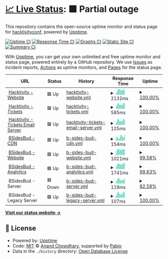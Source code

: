 # [📈 Live Status](https://status.hacktivity.com): <!--live status--> **🟧 Partial outage**

This repository contains the open-source uptime monitor and status page for [hacktivityconf](https://status.hacktivity.com), powered by [Upptime](https://github.com/upptime/upptime).

[![Uptime CI](https://github.com/hacktivityconf/upptime/workflows/Uptime%20CI/badge.svg)](https://github.com/hacktivityconf/upptime/actions?query=workflow%3A%22Uptime+CI%22)
[![Response Time CI](https://github.com/hacktivityconf/upptime/workflows/Response%20Time%20CI/badge.svg)](https://github.com/hacktivityconf/upptime/actions?query=workflow%3A%22Response+Time+CI%22)
[![Graphs CI](https://github.com/hacktivityconf/upptime/workflows/Graphs%20CI/badge.svg)](https://github.com/hacktivityconf/upptime/actions?query=workflow%3A%22Graphs+CI%22)
[![Static Site CI](https://github.com/hacktivityconf/upptime/workflows/Static%20Site%20CI/badge.svg)](https://github.com/hacktivityconf/upptime/actions?query=workflow%3A%22Static+Site+CI%22)
[![Summary CI](https://github.com/hacktivityconf/upptime/workflows/Summary%20CI/badge.svg)](https://github.com/hacktivityconf/upptime/actions?query=workflow%3A%22Summary+CI%22)

With [Upptime](https://upptime.js.org), you can get your own unlimited and free uptime monitor and status page, powered entirely by a GitHub repository. We use [Issues](https://github.com/hacktivityconf/upptime/issues) as incident reports, [Actions](https://github.com/hacktivityconf/upptime/actions) as uptime monitors, and [Pages](https://status.hacktivity.com) for the status page.

<!--start: status pages-->
<!-- This summary is generated by Upptime (https://github.com/upptime/upptime) -->
<!-- Do not edit this manually, your changes will be overwritten -->
<!-- prettier-ignore -->
| URL | Status | History | Response Time | Uptime |
| --- | ------ | ------- | ------------- | ------ |
| <img alt="" src="https://icons.duckduckgo.com/ip3/hacktivity.com.ico" height="13"> [Hacktivity - Website](https://hacktivity.com) | 🟩 Up | [hacktivity-website.yml](https://github.com/hacktivityconf/upptime/commits/HEAD/history/hacktivity-website.yml) | <details><summary><img alt="Response time graph" src="./graphs/hacktivity-website/response-time-week.png" height="20"> 2132ms</summary><br><a href="https://status.hacktivity.com/history/hacktivity-website"><img alt="Response time 2084" src="https://img.shields.io/endpoint?url=https%3A%2F%2Fraw.githubusercontent.com%2Fhacktivityconf%2Fupptime%2FHEAD%2Fapi%2Fhacktivity-website%2Fresponse-time.json"></a><br><a href="https://status.hacktivity.com/history/hacktivity-website"><img alt="24-hour response time 1401" src="https://img.shields.io/endpoint?url=https%3A%2F%2Fraw.githubusercontent.com%2Fhacktivityconf%2Fupptime%2FHEAD%2Fapi%2Fhacktivity-website%2Fresponse-time-day.json"></a><br><a href="https://status.hacktivity.com/history/hacktivity-website"><img alt="7-day response time 2132" src="https://img.shields.io/endpoint?url=https%3A%2F%2Fraw.githubusercontent.com%2Fhacktivityconf%2Fupptime%2FHEAD%2Fapi%2Fhacktivity-website%2Fresponse-time-week.json"></a><br><a href="https://status.hacktivity.com/history/hacktivity-website"><img alt="30-day response time 2084" src="https://img.shields.io/endpoint?url=https%3A%2F%2Fraw.githubusercontent.com%2Fhacktivityconf%2Fupptime%2FHEAD%2Fapi%2Fhacktivity-website%2Fresponse-time-month.json"></a><br><a href="https://status.hacktivity.com/history/hacktivity-website"><img alt="1-year response time 2084" src="https://img.shields.io/endpoint?url=https%3A%2F%2Fraw.githubusercontent.com%2Fhacktivityconf%2Fupptime%2FHEAD%2Fapi%2Fhacktivity-website%2Fresponse-time-year.json"></a></details> | <details><summary><a href="https://status.hacktivity.com/history/hacktivity-website">100.00%</a></summary><a href="https://status.hacktivity.com/history/hacktivity-website"><img alt="All-time uptime 100.00%" src="https://img.shields.io/endpoint?url=https%3A%2F%2Fraw.githubusercontent.com%2Fhacktivityconf%2Fupptime%2FHEAD%2Fapi%2Fhacktivity-website%2Fuptime.json"></a><br><a href="https://status.hacktivity.com/history/hacktivity-website"><img alt="24-hour uptime 100.00%" src="https://img.shields.io/endpoint?url=https%3A%2F%2Fraw.githubusercontent.com%2Fhacktivityconf%2Fupptime%2FHEAD%2Fapi%2Fhacktivity-website%2Fuptime-day.json"></a><br><a href="https://status.hacktivity.com/history/hacktivity-website"><img alt="7-day uptime 100.00%" src="https://img.shields.io/endpoint?url=https%3A%2F%2Fraw.githubusercontent.com%2Fhacktivityconf%2Fupptime%2FHEAD%2Fapi%2Fhacktivity-website%2Fuptime-week.json"></a><br><a href="https://status.hacktivity.com/history/hacktivity-website"><img alt="30-day uptime 100.00%" src="https://img.shields.io/endpoint?url=https%3A%2F%2Fraw.githubusercontent.com%2Fhacktivityconf%2Fupptime%2FHEAD%2Fapi%2Fhacktivity-website%2Fuptime-month.json"></a><br><a href="https://status.hacktivity.com/history/hacktivity-website"><img alt="1-year uptime 100.00%" src="https://img.shields.io/endpoint?url=https%3A%2F%2Fraw.githubusercontent.com%2Fhacktivityconf%2Fupptime%2FHEAD%2Fapi%2Fhacktivity-website%2Fuptime-year.json"></a></details>
| <img alt="" src="https://icons.duckduckgo.com/ip3/tickets.hacktivity.com.ico" height="13"> [Hacktivity - Tickets](https://tickets.hacktivity.com/en/) | 🟩 Up | [hacktivity-tickets.yml](https://github.com/hacktivityconf/upptime/commits/HEAD/history/hacktivity-tickets.yml) | <details><summary><img alt="Response time graph" src="./graphs/hacktivity-tickets/response-time-week.png" height="20"> 585ms</summary><br><a href="https://status.hacktivity.com/history/hacktivity-tickets"><img alt="Response time 588" src="https://img.shields.io/endpoint?url=https%3A%2F%2Fraw.githubusercontent.com%2Fhacktivityconf%2Fupptime%2FHEAD%2Fapi%2Fhacktivity-tickets%2Fresponse-time.json"></a><br><a href="https://status.hacktivity.com/history/hacktivity-tickets"><img alt="24-hour response time 605" src="https://img.shields.io/endpoint?url=https%3A%2F%2Fraw.githubusercontent.com%2Fhacktivityconf%2Fupptime%2FHEAD%2Fapi%2Fhacktivity-tickets%2Fresponse-time-day.json"></a><br><a href="https://status.hacktivity.com/history/hacktivity-tickets"><img alt="7-day response time 585" src="https://img.shields.io/endpoint?url=https%3A%2F%2Fraw.githubusercontent.com%2Fhacktivityconf%2Fupptime%2FHEAD%2Fapi%2Fhacktivity-tickets%2Fresponse-time-week.json"></a><br><a href="https://status.hacktivity.com/history/hacktivity-tickets"><img alt="30-day response time 588" src="https://img.shields.io/endpoint?url=https%3A%2F%2Fraw.githubusercontent.com%2Fhacktivityconf%2Fupptime%2FHEAD%2Fapi%2Fhacktivity-tickets%2Fresponse-time-month.json"></a><br><a href="https://status.hacktivity.com/history/hacktivity-tickets"><img alt="1-year response time 588" src="https://img.shields.io/endpoint?url=https%3A%2F%2Fraw.githubusercontent.com%2Fhacktivityconf%2Fupptime%2FHEAD%2Fapi%2Fhacktivity-tickets%2Fresponse-time-year.json"></a></details> | <details><summary><a href="https://status.hacktivity.com/history/hacktivity-tickets">100.00%</a></summary><a href="https://status.hacktivity.com/history/hacktivity-tickets"><img alt="All-time uptime 100.00%" src="https://img.shields.io/endpoint?url=https%3A%2F%2Fraw.githubusercontent.com%2Fhacktivityconf%2Fupptime%2FHEAD%2Fapi%2Fhacktivity-tickets%2Fuptime.json"></a><br><a href="https://status.hacktivity.com/history/hacktivity-tickets"><img alt="24-hour uptime 100.00%" src="https://img.shields.io/endpoint?url=https%3A%2F%2Fraw.githubusercontent.com%2Fhacktivityconf%2Fupptime%2FHEAD%2Fapi%2Fhacktivity-tickets%2Fuptime-day.json"></a><br><a href="https://status.hacktivity.com/history/hacktivity-tickets"><img alt="7-day uptime 100.00%" src="https://img.shields.io/endpoint?url=https%3A%2F%2Fraw.githubusercontent.com%2Fhacktivityconf%2Fupptime%2FHEAD%2Fapi%2Fhacktivity-tickets%2Fuptime-week.json"></a><br><a href="https://status.hacktivity.com/history/hacktivity-tickets"><img alt="30-day uptime 100.00%" src="https://img.shields.io/endpoint?url=https%3A%2F%2Fraw.githubusercontent.com%2Fhacktivityconf%2Fupptime%2FHEAD%2Fapi%2Fhacktivity-tickets%2Fuptime-month.json"></a><br><a href="https://status.hacktivity.com/history/hacktivity-tickets"><img alt="1-year uptime 100.00%" src="https://img.shields.io/endpoint?url=https%3A%2F%2Fraw.githubusercontent.com%2Fhacktivityconf%2Fupptime%2FHEAD%2Fapi%2Fhacktivity-tickets%2Fuptime-year.json"></a></details>
| <img alt="" src="https://cdn.bsidesbud.com/static/favicon/cropped-favicon-32x32.png" height="13"> [Hacktivity - Tickets Email Server](195.228.75.155) | 🟩 Up | [hacktivity-tickets-email-server.yml](https://github.com/hacktivityconf/upptime/commits/HEAD/history/hacktivity-tickets-email-server.yml) | <details><summary><img alt="Response time graph" src="./graphs/hacktivity-tickets-email-server/response-time-week.png" height="20"> 125ms</summary><br><a href="https://status.hacktivity.com/history/hacktivity-tickets-email-server"><img alt="Response time 127" src="https://img.shields.io/endpoint?url=https%3A%2F%2Fraw.githubusercontent.com%2Fhacktivityconf%2Fupptime%2FHEAD%2Fapi%2Fhacktivity-tickets-email-server%2Fresponse-time.json"></a><br><a href="https://status.hacktivity.com/history/hacktivity-tickets-email-server"><img alt="24-hour response time 122" src="https://img.shields.io/endpoint?url=https%3A%2F%2Fraw.githubusercontent.com%2Fhacktivityconf%2Fupptime%2FHEAD%2Fapi%2Fhacktivity-tickets-email-server%2Fresponse-time-day.json"></a><br><a href="https://status.hacktivity.com/history/hacktivity-tickets-email-server"><img alt="7-day response time 125" src="https://img.shields.io/endpoint?url=https%3A%2F%2Fraw.githubusercontent.com%2Fhacktivityconf%2Fupptime%2FHEAD%2Fapi%2Fhacktivity-tickets-email-server%2Fresponse-time-week.json"></a><br><a href="https://status.hacktivity.com/history/hacktivity-tickets-email-server"><img alt="30-day response time 127" src="https://img.shields.io/endpoint?url=https%3A%2F%2Fraw.githubusercontent.com%2Fhacktivityconf%2Fupptime%2FHEAD%2Fapi%2Fhacktivity-tickets-email-server%2Fresponse-time-month.json"></a><br><a href="https://status.hacktivity.com/history/hacktivity-tickets-email-server"><img alt="1-year response time 127" src="https://img.shields.io/endpoint?url=https%3A%2F%2Fraw.githubusercontent.com%2Fhacktivityconf%2Fupptime%2FHEAD%2Fapi%2Fhacktivity-tickets-email-server%2Fresponse-time-year.json"></a></details> | <details><summary><a href="https://status.hacktivity.com/history/hacktivity-tickets-email-server">100.00%</a></summary><a href="https://status.hacktivity.com/history/hacktivity-tickets-email-server"><img alt="All-time uptime 100.00%" src="https://img.shields.io/endpoint?url=https%3A%2F%2Fraw.githubusercontent.com%2Fhacktivityconf%2Fupptime%2FHEAD%2Fapi%2Fhacktivity-tickets-email-server%2Fuptime.json"></a><br><a href="https://status.hacktivity.com/history/hacktivity-tickets-email-server"><img alt="24-hour uptime 100.00%" src="https://img.shields.io/endpoint?url=https%3A%2F%2Fraw.githubusercontent.com%2Fhacktivityconf%2Fupptime%2FHEAD%2Fapi%2Fhacktivity-tickets-email-server%2Fuptime-day.json"></a><br><a href="https://status.hacktivity.com/history/hacktivity-tickets-email-server"><img alt="7-day uptime 100.00%" src="https://img.shields.io/endpoint?url=https%3A%2F%2Fraw.githubusercontent.com%2Fhacktivityconf%2Fupptime%2FHEAD%2Fapi%2Fhacktivity-tickets-email-server%2Fuptime-week.json"></a><br><a href="https://status.hacktivity.com/history/hacktivity-tickets-email-server"><img alt="30-day uptime 100.00%" src="https://img.shields.io/endpoint?url=https%3A%2F%2Fraw.githubusercontent.com%2Fhacktivityconf%2Fupptime%2FHEAD%2Fapi%2Fhacktivity-tickets-email-server%2Fuptime-month.json"></a><br><a href="https://status.hacktivity.com/history/hacktivity-tickets-email-server"><img alt="1-year uptime 100.00%" src="https://img.shields.io/endpoint?url=https%3A%2F%2Fraw.githubusercontent.com%2Fhacktivityconf%2Fupptime%2FHEAD%2Fapi%2Fhacktivity-tickets-email-server%2Fuptime-year.json"></a></details>
| <img alt="" src="https://cdn.bsidesbud.com/static/favicon/cficon.png" height="13"> [BSidesBud - CDN](https://cdn.bsidesbud.com/uploads/2017/01/small_logo_website.png) | 🟩 Up | [b-sides-bud-cdn.yml](https://github.com/hacktivityconf/upptime/commits/HEAD/history/b-sides-bud-cdn.yml) | <details><summary><img alt="Response time graph" src="./graphs/b-sides-bud-cdn/response-time-week.png" height="20"> 154ms</summary><br><a href="https://status.hacktivity.com/history/b-sides-bud-cdn"><img alt="Response time 171" src="https://img.shields.io/endpoint?url=https%3A%2F%2Fraw.githubusercontent.com%2Fhacktivityconf%2Fupptime%2FHEAD%2Fapi%2Fb-sides-bud-cdn%2Fresponse-time.json"></a><br><a href="https://status.hacktivity.com/history/b-sides-bud-cdn"><img alt="24-hour response time 247" src="https://img.shields.io/endpoint?url=https%3A%2F%2Fraw.githubusercontent.com%2Fhacktivityconf%2Fupptime%2FHEAD%2Fapi%2Fb-sides-bud-cdn%2Fresponse-time-day.json"></a><br><a href="https://status.hacktivity.com/history/b-sides-bud-cdn"><img alt="7-day response time 154" src="https://img.shields.io/endpoint?url=https%3A%2F%2Fraw.githubusercontent.com%2Fhacktivityconf%2Fupptime%2FHEAD%2Fapi%2Fb-sides-bud-cdn%2Fresponse-time-week.json"></a><br><a href="https://status.hacktivity.com/history/b-sides-bud-cdn"><img alt="30-day response time 171" src="https://img.shields.io/endpoint?url=https%3A%2F%2Fraw.githubusercontent.com%2Fhacktivityconf%2Fupptime%2FHEAD%2Fapi%2Fb-sides-bud-cdn%2Fresponse-time-month.json"></a><br><a href="https://status.hacktivity.com/history/b-sides-bud-cdn"><img alt="1-year response time 171" src="https://img.shields.io/endpoint?url=https%3A%2F%2Fraw.githubusercontent.com%2Fhacktivityconf%2Fupptime%2FHEAD%2Fapi%2Fb-sides-bud-cdn%2Fresponse-time-year.json"></a></details> | <details><summary><a href="https://status.hacktivity.com/history/b-sides-bud-cdn">100.00%</a></summary><a href="https://status.hacktivity.com/history/b-sides-bud-cdn"><img alt="All-time uptime 100.00%" src="https://img.shields.io/endpoint?url=https%3A%2F%2Fraw.githubusercontent.com%2Fhacktivityconf%2Fupptime%2FHEAD%2Fapi%2Fb-sides-bud-cdn%2Fuptime.json"></a><br><a href="https://status.hacktivity.com/history/b-sides-bud-cdn"><img alt="24-hour uptime 100.00%" src="https://img.shields.io/endpoint?url=https%3A%2F%2Fraw.githubusercontent.com%2Fhacktivityconf%2Fupptime%2FHEAD%2Fapi%2Fb-sides-bud-cdn%2Fuptime-day.json"></a><br><a href="https://status.hacktivity.com/history/b-sides-bud-cdn"><img alt="7-day uptime 100.00%" src="https://img.shields.io/endpoint?url=https%3A%2F%2Fraw.githubusercontent.com%2Fhacktivityconf%2Fupptime%2FHEAD%2Fapi%2Fb-sides-bud-cdn%2Fuptime-week.json"></a><br><a href="https://status.hacktivity.com/history/b-sides-bud-cdn"><img alt="30-day uptime 100.00%" src="https://img.shields.io/endpoint?url=https%3A%2F%2Fraw.githubusercontent.com%2Fhacktivityconf%2Fupptime%2FHEAD%2Fapi%2Fb-sides-bud-cdn%2Fuptime-month.json"></a><br><a href="https://status.hacktivity.com/history/b-sides-bud-cdn"><img alt="1-year uptime 100.00%" src="https://img.shields.io/endpoint?url=https%3A%2F%2Fraw.githubusercontent.com%2Fhacktivityconf%2Fupptime%2FHEAD%2Fapi%2Fb-sides-bud-cdn%2Fuptime-year.json"></a></details>
| <img alt="" src="https://icons.duckduckgo.com/ip3/bsidesbud.com.ico" height="13"> [BSidesBud - Website](https://bsidesbud.com/sitemap_index.xml) | 🟩 Up | [b-sides-bud-website.yml](https://github.com/hacktivityconf/upptime/commits/HEAD/history/b-sides-bud-website.yml) | <details><summary><img alt="Response time graph" src="./graphs/b-sides-bud-website/response-time-week.png" height="20"> 1021ms</summary><br><a href="https://status.hacktivity.com/history/b-sides-bud-website"><img alt="Response time 2353" src="https://img.shields.io/endpoint?url=https%3A%2F%2Fraw.githubusercontent.com%2Fhacktivityconf%2Fupptime%2FHEAD%2Fapi%2Fb-sides-bud-website%2Fresponse-time.json"></a><br><a href="https://status.hacktivity.com/history/b-sides-bud-website"><img alt="24-hour response time 993" src="https://img.shields.io/endpoint?url=https%3A%2F%2Fraw.githubusercontent.com%2Fhacktivityconf%2Fupptime%2FHEAD%2Fapi%2Fb-sides-bud-website%2Fresponse-time-day.json"></a><br><a href="https://status.hacktivity.com/history/b-sides-bud-website"><img alt="7-day response time 1021" src="https://img.shields.io/endpoint?url=https%3A%2F%2Fraw.githubusercontent.com%2Fhacktivityconf%2Fupptime%2FHEAD%2Fapi%2Fb-sides-bud-website%2Fresponse-time-week.json"></a><br><a href="https://status.hacktivity.com/history/b-sides-bud-website"><img alt="30-day response time 2353" src="https://img.shields.io/endpoint?url=https%3A%2F%2Fraw.githubusercontent.com%2Fhacktivityconf%2Fupptime%2FHEAD%2Fapi%2Fb-sides-bud-website%2Fresponse-time-month.json"></a><br><a href="https://status.hacktivity.com/history/b-sides-bud-website"><img alt="1-year response time 2353" src="https://img.shields.io/endpoint?url=https%3A%2F%2Fraw.githubusercontent.com%2Fhacktivityconf%2Fupptime%2FHEAD%2Fapi%2Fb-sides-bud-website%2Fresponse-time-year.json"></a></details> | <details><summary><a href="https://status.hacktivity.com/history/b-sides-bud-website">99.58%</a></summary><a href="https://status.hacktivity.com/history/b-sides-bud-website"><img alt="All-time uptime 99.70%" src="https://img.shields.io/endpoint?url=https%3A%2F%2Fraw.githubusercontent.com%2Fhacktivityconf%2Fupptime%2FHEAD%2Fapi%2Fb-sides-bud-website%2Fuptime.json"></a><br><a href="https://status.hacktivity.com/history/b-sides-bud-website"><img alt="24-hour uptime 97.03%" src="https://img.shields.io/endpoint?url=https%3A%2F%2Fraw.githubusercontent.com%2Fhacktivityconf%2Fupptime%2FHEAD%2Fapi%2Fb-sides-bud-website%2Fuptime-day.json"></a><br><a href="https://status.hacktivity.com/history/b-sides-bud-website"><img alt="7-day uptime 99.58%" src="https://img.shields.io/endpoint?url=https%3A%2F%2Fraw.githubusercontent.com%2Fhacktivityconf%2Fupptime%2FHEAD%2Fapi%2Fb-sides-bud-website%2Fuptime-week.json"></a><br><a href="https://status.hacktivity.com/history/b-sides-bud-website"><img alt="30-day uptime 99.70%" src="https://img.shields.io/endpoint?url=https%3A%2F%2Fraw.githubusercontent.com%2Fhacktivityconf%2Fupptime%2FHEAD%2Fapi%2Fb-sides-bud-website%2Fuptime-month.json"></a><br><a href="https://status.hacktivity.com/history/b-sides-bud-website"><img alt="1-year uptime 99.70%" src="https://img.shields.io/endpoint?url=https%3A%2F%2Fraw.githubusercontent.com%2Fhacktivityconf%2Fupptime%2FHEAD%2Fapi%2Fb-sides-bud-website%2Fuptime-year.json"></a></details>
| <img alt="" src="https://icons.duckduckgo.com/ip3/t.bsidesbud.com.ico" height="13"> [BSidesBud - Analytics](https://t.bsidesbud.com/api/health) | 🟩 Up | [b-sides-bud-analytics.yml](https://github.com/hacktivityconf/upptime/commits/HEAD/history/b-sides-bud-analytics.yml) | <details><summary><img alt="Response time graph" src="./graphs/b-sides-bud-analytics/response-time-week.png" height="20"> 1741ms</summary><br><a href="https://status.hacktivity.com/history/b-sides-bud-analytics"><img alt="Response time 602" src="https://img.shields.io/endpoint?url=https%3A%2F%2Fraw.githubusercontent.com%2Fhacktivityconf%2Fupptime%2FHEAD%2Fapi%2Fb-sides-bud-analytics%2Fresponse-time.json"></a><br><a href="https://status.hacktivity.com/history/b-sides-bud-analytics"><img alt="24-hour response time 5903" src="https://img.shields.io/endpoint?url=https%3A%2F%2Fraw.githubusercontent.com%2Fhacktivityconf%2Fupptime%2FHEAD%2Fapi%2Fb-sides-bud-analytics%2Fresponse-time-day.json"></a><br><a href="https://status.hacktivity.com/history/b-sides-bud-analytics"><img alt="7-day response time 1741" src="https://img.shields.io/endpoint?url=https%3A%2F%2Fraw.githubusercontent.com%2Fhacktivityconf%2Fupptime%2FHEAD%2Fapi%2Fb-sides-bud-analytics%2Fresponse-time-week.json"></a><br><a href="https://status.hacktivity.com/history/b-sides-bud-analytics"><img alt="30-day response time 602" src="https://img.shields.io/endpoint?url=https%3A%2F%2Fraw.githubusercontent.com%2Fhacktivityconf%2Fupptime%2FHEAD%2Fapi%2Fb-sides-bud-analytics%2Fresponse-time-month.json"></a><br><a href="https://status.hacktivity.com/history/b-sides-bud-analytics"><img alt="1-year response time 602" src="https://img.shields.io/endpoint?url=https%3A%2F%2Fraw.githubusercontent.com%2Fhacktivityconf%2Fupptime%2FHEAD%2Fapi%2Fb-sides-bud-analytics%2Fresponse-time-year.json"></a></details> | <details><summary><a href="https://status.hacktivity.com/history/b-sides-bud-analytics">99.63%</a></summary><a href="https://status.hacktivity.com/history/b-sides-bud-analytics"><img alt="All-time uptime 99.71%" src="https://img.shields.io/endpoint?url=https%3A%2F%2Fraw.githubusercontent.com%2Fhacktivityconf%2Fupptime%2FHEAD%2Fapi%2Fb-sides-bud-analytics%2Fuptime.json"></a><br><a href="https://status.hacktivity.com/history/b-sides-bud-analytics"><img alt="24-hour uptime 97.38%" src="https://img.shields.io/endpoint?url=https%3A%2F%2Fraw.githubusercontent.com%2Fhacktivityconf%2Fupptime%2FHEAD%2Fapi%2Fb-sides-bud-analytics%2Fuptime-day.json"></a><br><a href="https://status.hacktivity.com/history/b-sides-bud-analytics"><img alt="7-day uptime 99.63%" src="https://img.shields.io/endpoint?url=https%3A%2F%2Fraw.githubusercontent.com%2Fhacktivityconf%2Fupptime%2FHEAD%2Fapi%2Fb-sides-bud-analytics%2Fuptime-week.json"></a><br><a href="https://status.hacktivity.com/history/b-sides-bud-analytics"><img alt="30-day uptime 99.71%" src="https://img.shields.io/endpoint?url=https%3A%2F%2Fraw.githubusercontent.com%2Fhacktivityconf%2Fupptime%2FHEAD%2Fapi%2Fb-sides-bud-analytics%2Fuptime-month.json"></a><br><a href="https://status.hacktivity.com/history/b-sides-bud-analytics"><img alt="1-year uptime 99.71%" src="https://img.shields.io/endpoint?url=https%3A%2F%2Fraw.githubusercontent.com%2Fhacktivityconf%2Fupptime%2FHEAD%2Fapi%2Fb-sides-bud-analytics%2Fuptime-year.json"></a></details>
| <img alt="" src="https://cdn.bsidesbud.com/static/favicon/archicon.png" height="13"> BSidesBud - Server | 🟥 Down | [b-sides-bud-server.yml](https://github.com/hacktivityconf/upptime/commits/HEAD/history/b-sides-bud-server.yml) | <details><summary><img alt="Response time graph" src="./graphs/b-sides-bud-server/response-time-week.png" height="20"> 119ms</summary><br><a href="https://status.hacktivity.com/history/b-sides-bud-server"><img alt="Response time 121" src="https://img.shields.io/endpoint?url=https%3A%2F%2Fraw.githubusercontent.com%2Fhacktivityconf%2Fupptime%2FHEAD%2Fapi%2Fb-sides-bud-server%2Fresponse-time.json"></a><br><a href="https://status.hacktivity.com/history/b-sides-bud-server"><img alt="24-hour response time 0" src="https://img.shields.io/endpoint?url=https%3A%2F%2Fraw.githubusercontent.com%2Fhacktivityconf%2Fupptime%2FHEAD%2Fapi%2Fb-sides-bud-server%2Fresponse-time-day.json"></a><br><a href="https://status.hacktivity.com/history/b-sides-bud-server"><img alt="7-day response time 119" src="https://img.shields.io/endpoint?url=https%3A%2F%2Fraw.githubusercontent.com%2Fhacktivityconf%2Fupptime%2FHEAD%2Fapi%2Fb-sides-bud-server%2Fresponse-time-week.json"></a><br><a href="https://status.hacktivity.com/history/b-sides-bud-server"><img alt="30-day response time 121" src="https://img.shields.io/endpoint?url=https%3A%2F%2Fraw.githubusercontent.com%2Fhacktivityconf%2Fupptime%2FHEAD%2Fapi%2Fb-sides-bud-server%2Fresponse-time-month.json"></a><br><a href="https://status.hacktivity.com/history/b-sides-bud-server"><img alt="1-year response time 121" src="https://img.shields.io/endpoint?url=https%3A%2F%2Fraw.githubusercontent.com%2Fhacktivityconf%2Fupptime%2FHEAD%2Fapi%2Fb-sides-bud-server%2Fresponse-time-year.json"></a></details> | <details><summary><a href="https://status.hacktivity.com/history/b-sides-bud-server">82.58%</a></summary><a href="https://status.hacktivity.com/history/b-sides-bud-server"><img alt="All-time uptime 94.73%" src="https://img.shields.io/endpoint?url=https%3A%2F%2Fraw.githubusercontent.com%2Fhacktivityconf%2Fupptime%2FHEAD%2Fapi%2Fb-sides-bud-server%2Fuptime.json"></a><br><a href="https://status.hacktivity.com/history/b-sides-bud-server"><img alt="24-hour uptime 0.00%" src="https://img.shields.io/endpoint?url=https%3A%2F%2Fraw.githubusercontent.com%2Fhacktivityconf%2Fupptime%2FHEAD%2Fapi%2Fb-sides-bud-server%2Fuptime-day.json"></a><br><a href="https://status.hacktivity.com/history/b-sides-bud-server"><img alt="7-day uptime 82.58%" src="https://img.shields.io/endpoint?url=https%3A%2F%2Fraw.githubusercontent.com%2Fhacktivityconf%2Fupptime%2FHEAD%2Fapi%2Fb-sides-bud-server%2Fuptime-week.json"></a><br><a href="https://status.hacktivity.com/history/b-sides-bud-server"><img alt="30-day uptime 94.73%" src="https://img.shields.io/endpoint?url=https%3A%2F%2Fraw.githubusercontent.com%2Fhacktivityconf%2Fupptime%2FHEAD%2Fapi%2Fb-sides-bud-server%2Fuptime-month.json"></a><br><a href="https://status.hacktivity.com/history/b-sides-bud-server"><img alt="1-year uptime 94.73%" src="https://img.shields.io/endpoint?url=https%3A%2F%2Fraw.githubusercontent.com%2Fhacktivityconf%2Fupptime%2FHEAD%2Fapi%2Fb-sides-bud-server%2Fuptime-year.json"></a></details>
| <img alt="" src="https://cdn.bsidesbud.com/static/favicon/dbfavicon.ico" height="13"> BSidesBud - Legacy Server | 🟩 Up | [b-sides-bud-legacy-server.yml](https://github.com/hacktivityconf/upptime/commits/HEAD/history/b-sides-bud-legacy-server.yml) | <details><summary><img alt="Response time graph" src="./graphs/b-sides-bud-legacy-server/response-time-week.png" height="20"> 107ms</summary><br><a href="https://status.hacktivity.com/history/b-sides-bud-legacy-server"><img alt="Response time 109" src="https://img.shields.io/endpoint?url=https%3A%2F%2Fraw.githubusercontent.com%2Fhacktivityconf%2Fupptime%2FHEAD%2Fapi%2Fb-sides-bud-legacy-server%2Fresponse-time.json"></a><br><a href="https://status.hacktivity.com/history/b-sides-bud-legacy-server"><img alt="24-hour response time 103" src="https://img.shields.io/endpoint?url=https%3A%2F%2Fraw.githubusercontent.com%2Fhacktivityconf%2Fupptime%2FHEAD%2Fapi%2Fb-sides-bud-legacy-server%2Fresponse-time-day.json"></a><br><a href="https://status.hacktivity.com/history/b-sides-bud-legacy-server"><img alt="7-day response time 107" src="https://img.shields.io/endpoint?url=https%3A%2F%2Fraw.githubusercontent.com%2Fhacktivityconf%2Fupptime%2FHEAD%2Fapi%2Fb-sides-bud-legacy-server%2Fresponse-time-week.json"></a><br><a href="https://status.hacktivity.com/history/b-sides-bud-legacy-server"><img alt="30-day response time 109" src="https://img.shields.io/endpoint?url=https%3A%2F%2Fraw.githubusercontent.com%2Fhacktivityconf%2Fupptime%2FHEAD%2Fapi%2Fb-sides-bud-legacy-server%2Fresponse-time-month.json"></a><br><a href="https://status.hacktivity.com/history/b-sides-bud-legacy-server"><img alt="1-year response time 109" src="https://img.shields.io/endpoint?url=https%3A%2F%2Fraw.githubusercontent.com%2Fhacktivityconf%2Fupptime%2FHEAD%2Fapi%2Fb-sides-bud-legacy-server%2Fresponse-time-year.json"></a></details> | <details><summary><a href="https://status.hacktivity.com/history/b-sides-bud-legacy-server">100.00%</a></summary><a href="https://status.hacktivity.com/history/b-sides-bud-legacy-server"><img alt="All-time uptime 100.00%" src="https://img.shields.io/endpoint?url=https%3A%2F%2Fraw.githubusercontent.com%2Fhacktivityconf%2Fupptime%2FHEAD%2Fapi%2Fb-sides-bud-legacy-server%2Fuptime.json"></a><br><a href="https://status.hacktivity.com/history/b-sides-bud-legacy-server"><img alt="24-hour uptime 100.00%" src="https://img.shields.io/endpoint?url=https%3A%2F%2Fraw.githubusercontent.com%2Fhacktivityconf%2Fupptime%2FHEAD%2Fapi%2Fb-sides-bud-legacy-server%2Fuptime-day.json"></a><br><a href="https://status.hacktivity.com/history/b-sides-bud-legacy-server"><img alt="7-day uptime 100.00%" src="https://img.shields.io/endpoint?url=https%3A%2F%2Fraw.githubusercontent.com%2Fhacktivityconf%2Fupptime%2FHEAD%2Fapi%2Fb-sides-bud-legacy-server%2Fuptime-week.json"></a><br><a href="https://status.hacktivity.com/history/b-sides-bud-legacy-server"><img alt="30-day uptime 100.00%" src="https://img.shields.io/endpoint?url=https%3A%2F%2Fraw.githubusercontent.com%2Fhacktivityconf%2Fupptime%2FHEAD%2Fapi%2Fb-sides-bud-legacy-server%2Fuptime-month.json"></a><br><a href="https://status.hacktivity.com/history/b-sides-bud-legacy-server"><img alt="1-year uptime 100.00%" src="https://img.shields.io/endpoint?url=https%3A%2F%2Fraw.githubusercontent.com%2Fhacktivityconf%2Fupptime%2FHEAD%2Fapi%2Fb-sides-bud-legacy-server%2Fuptime-year.json"></a></details>

<!--end: status pages-->

[**Visit our status website →**](https://status.hacktivity.com)

## 📄 License

- Powered by: [Upptime](https://github.com/upptime/upptime)
- Code: [MIT](./LICENSE) © [Anand Chowdhary](https://anandchowdhary.com), supported by [Pabio](https://pabio.com)
- Data in the `./history` directory: [Open Database License](https://opendatacommons.org/licenses/odbl/1-0/)
